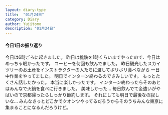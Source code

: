 ```yaml
---
layout: diary-type
title:  "01月24日"
category: Diary
author: Yujitomo
description: "01月24日"
---
```




#### 今日1日の振り返り

今日は6時ごろに起きました。
昨日は桃鉄を1時くらいまでやったので、今日はめっちゃ眠かったです。
コーヒーを何回も飲んでました。
昨日観光したスカイツリーのお土産をインストラクターの人たちに渡してボリボリ食べながら
一日中作業をやってました。
明日でインターン終わるのでさみしいです。
もっとたくさん話したかった。
本当に楽しかったです。
インターン終わったらそのあとはみんなで火鍋を食べに行きました。
美味しかった...
毎日飲んでて金遣いがやばいので京都帰ったらしっかり節約します。
それにしても明日で最後なの寂しいな...
みんなきっとどこかでクオンツやってるだろうからそのうちみんな東京に集まることになるんだろうけど。

